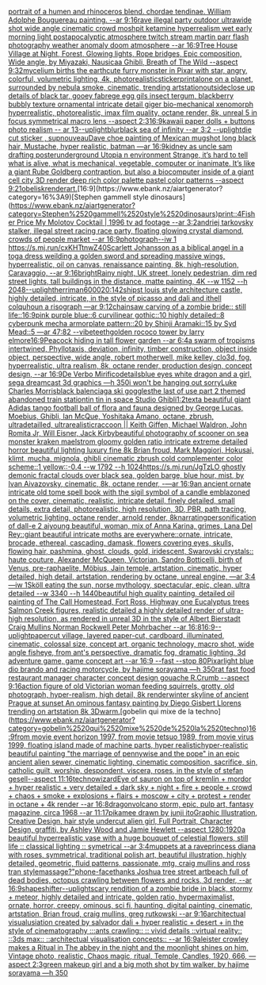 [portrait of a humen and rhinoceros blend. chordae tendinae. William Adolphe Bouguereau painting. --ar 9:16](https://www.ebank.nz/aiartgenerator?category=portrait%2520of%2520a%2520humen%2520and%2520rhinoceros%2520blend.%2520chordae%2520tendinae.%2520William%2520Adolphe%2520Bouguereau%2520painting.%2520--ar%25209%3A16)[rave illegal party outdoor ultrawide shot wide angle cinematic crowd moshpit ketamine hyperrealism wet early morning light postapocalyptic atmosphere twitch stream martin parr flash photography  weather anomaly doom atmosphere --ar 16:9](https://www.ebank.nz/aiartgenerator?category=rave%2520illegal%2520party%2520outdoor%2520ultrawide%2520shot%2520wide%2520angle%2520cinematic%2520crowd%2520moshpit%2520ketamine%2520hyperrealism%2520wet%2520early%2520morning%2520light%2520postapocalyptic%2520atmosphere%2520twitch%2520stream%2520martin%2520parr%2520flash%2520photography%2520%2520weather%2520anomaly%2520doom%2520atmosphere%2520--ar%252016%3A9)[Tree House Village at Night, Forest, Glowing lights, Rope bridges, Epic composition, Wide angle, by Miyazaki, Nausicaa Ghibli, Breath of The Wild --aspect 9:32](https://www.ebank.nz/aiartgenerator?category=Tree%2520House%2520Village%2520at%2520Night%2C%2520Forest%2C%2520Glowing%2520lights%2C%2520Rope%2520bridges%2C%2520Epic%2520composition%2C%2520Wide%2520angle%2C%2520by%2520Miyazaki%2C%2520Nausicaa%2520Ghibli%2C%2520Breath%2520of%2520The%2520Wild%2520--aspect%25209%3A32)[mycelium births the earth](https://www.ebank.nz/aiartgenerator?category=mycelium%2520births%2520the%2520earth)[cute furry monster in Pixar with star, angry, colorful, volumetric lighting, 4k, photorealistic](https://www.ebank.nz/aiartgenerator?category=cute%2520furry%2520monster%2520in%2520Pixar%2520with%2520star%2C%2520angry%2C%2520colorful%2C%2520volumetric%2520lighting%2C%25204k%2C%2520photorealistic)[sticker](https://www.ebank.nz/aiartgenerator?category=sticker)[print](https://www.ebank.nz/aiartgenerator?category=print)[alone on a planet, surrounded by nebula smoke, cinematic, trending artstation](https://www.ebank.nz/aiartgenerator?category=alone%2520on%2520a%2520planet%2C%2520surrounded%2520by%2520nebula%2520smoke%2C%2520cinematic%2C%2520trending%2520artstation)[outside](https://www.ebank.nz/aiartgenerator?category=outside)[close up details of black tar, gooey fabrege egg gils insect tergum, blackberry bubbly texture ornamental intricate detail giger bio-mechanical xenomorph hyperrealistic, photorealistic, imax film quality, octane render, 8k, unreal 5 in focus symmetrical macro lens --aspect 2:3](https://www.ebank.nz/aiartgenerator?category=close%2520up%2520details%2520of%2520black%2520tar%2C%2520gooey%2520fabrege%2520egg%2520gils%2520insect%2520tergum%2C%2520blackberry%2520bubbly%2520texture%2520ornamental%2520intricate%2520detail%2520giger%2520bio-mechanical%2520xenomorph%2520hyperrealistic%2C%2520photorealistic%2C%2520imax%2520film%2520quality%2C%2520octane%2520render%2C%25208k%2C%2520unreal%25205%2520in%2520focus%2520symmetrical%2520macro%2520lens%2520--aspect%25202%3A3)[16:9](https://www.ebank.nz/aiartgenerator?category=16%3A9)[kawaii paper dolls + buttons photo realism -- ar 13](https://www.ebank.nz/aiartgenerator?category=kawaii%2520paper%2520dolls%2520%2B%2520buttons%2520photo%2520realism%2520--%2520ar%252013)[--uplight](https://www.ebank.nz/aiartgenerator?category=--uplight)[blur](https://www.ebank.nz/aiartgenerator?category=blur)[black sea of infinity --ar 3:2 --uplight](https://www.ebank.nz/aiartgenerator?category=black%2520sea%2520of%2520infinity%2520--ar%25203%3A2%2520--uplight)[die cut sticker , sup](https://www.ebank.nz/aiartgenerator?category=die%2520cut%2520sticker%2520%2C%2520sup)[nouveau](https://www.ebank.nz/aiartgenerator?category=nouveau)[Dave choe painting of Mexican mugshot long black hair, Mustache, hyper realistic, batman —ar 16:9](https://www.ebank.nz/aiartgenerator?category=Dave%2520choe%2520painting%2520of%2520Mexican%2520mugshot%2520long%2520black%2520hair%2C%2520Mustache%2C%2520hyper%2520realistic%2C%2520batman%2520%E2%80%94ar%252016%3A9)[kidney as uncle sam drafting poster](https://www.ebank.nz/aiartgenerator?category=kidney%2520as%2520uncle%2520sam%2520drafting%2520poster)[underground Utopia n environment  Strange,  it’s hard to tell what is alive, what is mechanical, vegetable, computer or inanimate. It’s like a giant Rube Goldberg contraption, but also a biocomputer inside of a giant cell city 3D render deep rich color palette pastel color patterns --aspect 9:21](https://www.ebank.nz/aiartgenerator?category=underground%2520Utopia%2520n%2520environment%2520%2520Strange%2C%2520%2520it%E2%80%99s%2520hard%2520to%2520tell%2520what%2520is%2520alive%2C%2520what%2520is%2520mechanical%2C%2520vegetable%2C%2520computer%2520or%2520inanimate.%2520It%E2%80%99s%2520like%2520a%2520giant%2520Rube%2520Goldberg%2520contraption%2C%2520but%2520also%2520a%2520biocomputer%2520inside%2520of%2520a%2520giant%2520cell%2520city%25203D%2520render%2520deep%2520rich%2520color%2520palette%2520pastel%2520color%2520patterns%2520--aspect%25209%3A21)[obelisk](https://www.ebank.nz/aiartgenerator?category=obelisk)[render](https://www.ebank.nz/aiartgenerator?category=render)[art.](https://www.ebank.nz/aiartgenerator?category=art.)[16:9](https://www.ebank.nz/aiartgenerator?category=16%3A9)[Stephen gammell style dinosaurs](https://www.ebank.nz/aiartgenerator?category=Stephen%2520gammell%2520style%2520dinosaurs)[print::4](https://www.ebank.nz/aiartgenerator?category=print%3A%3A4)[Fisher Price My Molotov Cocktail | 1996 tv ad footage --ar 3:2](https://www.ebank.nz/aiartgenerator?category=Fisher%2520Price%2520My%2520Molotov%2520Cocktail%2520%7C%25201996%2520tv%2520ad%2520footage%2520--ar%25203%3A2)[andriej tarkovsky stalker, illegal street racing race party, floating glowing crystal diamond, crowds of people market --ar 16:9](https://www.ebank.nz/aiartgenerator?category=andriej%2520tarkovsky%2520stalker%2C%2520illegal%2520street%2520racing%2520race%2520party%2C%2520floating%2520glowing%2520crystal%2520diamond%2C%2520crowds%2520of%2520people%2520market%2520--ar%252016%3A9)[photograph](https://www.ebank.nz/aiartgenerator?category=photograph)[--iw 1 <https://s.mj.run/cxKHTtnwZ40>](https://www.ebank.nz/aiartgenerator?category=--iw%25201%2520%3Chttps%3A//s.mj.run/cxKHTtnwZ40%3E)[Scarlett Johansson as a biblical angel in a toga dress weilding a golden sword and spreading massive wings, hyperrealistic, oil on canvas, renaissance painting, 8k, high-resolution, Caravaggio, --ar 9:16](https://www.ebank.nz/aiartgenerator?category=Scarlett%2520Johansson%2520as%2520a%2520biblical%2520angel%2520in%2520a%2520toga%2520dress%2520weilding%2520a%2520golden%2520sword%2520and%2520spreading%2520massive%2520wings%2C%2520hyperrealistic%2C%2520oil%2520on%2520canvas%2C%2520renaissance%2520painting%2C%25208k%2C%2520high-resolution%2C%2520Caravaggio%2C%2520--ar%25209%3A16)[bright](https://www.ebank.nz/aiartgenerator?category=bright)[Rainy night, UK street, lonely pedestrian, dim red street lights, tall buildings in the distance, matte painting, 4K  --w 1152 --h 2048](https://www.ebank.nz/aiartgenerator?category=Rainy%2520night%2C%2520UK%2520street%2C%2520lonely%2520pedestrian%2C%2520dim%2520red%2520street%2520lights%2C%2520tall%2520buildings%2520in%2520the%2520distance%2C%2520matte%2520painting%2C%25204K%2520%2520--w%25201152%2520--h%25202048)[--uplight](https://www.ebank.nz/aiartgenerator?category=--uplight)[herriman](https://www.ebank.nz/aiartgenerator?category=herriman)[6000](https://www.ebank.nz/aiartgenerator?category=6000)[20:14](https://www.ebank.nz/aiartgenerator?category=20%3A14)[2](https://www.ebank.nz/aiartgenerator?category=2)[ship](https://www.ebank.nz/aiartgenerator?category=ship)[st louis style architecture castle, highly detailed, intricate, in the style of picasso and dali and ithell colquhoun a risograph —ar 9:12](https://www.ebank.nz/aiartgenerator?category=st%2520louis%2520style%2520architecture%2520castle%2C%2520highly%2520detailed%2C%2520intricate%2C%2520in%2520the%2520style%2520of%2520picasso%2520and%2520dali%2520and%2520ithell%2520colquhoun%2520a%2520risograph%2520%E2%80%94ar%25209%3A12)[chainsaw carving of a zombie bride:: still life::](https://www.ebank.nz/aiartgenerator?category=chainsaw%2520carving%2520of%2520a%2520zombie%2520bride%3A%3A%2520still%2520life%3A%3A)[16:9](https://www.ebank.nz/aiartgenerator?category=16%3A9)[pink purple blue::6 curvilinear gothic::10 highly detailed::8 cyberpunk mecha armorplate pattern::20 by Shinji Aramaki::15 by Syd Mead::5 —ar 47:82  --vibe](https://www.ebank.nz/aiartgenerator?category=pink%2520purple%2520blue%3A%3A6%2520curvilinear%2520gothic%3A%3A10%2520highly%2520detailed%3A%3A8%2520cyberpunk%2520mecha%2520armorplate%2520pattern%3A%3A20%2520by%2520Shinji%2520Aramaki%3A%3A15%2520by%2520Syd%2520Mead%3A%3A5%2520%E2%80%94ar%252047%3A82%2520%2520--vibe)[teeth](https://www.ebank.nz/aiartgenerator?category=teeth)[golden rococo tower by larry elmore](https://www.ebank.nz/aiartgenerator?category=golden%2520rococo%2520tower%2520by%2520larry%2520elmore)[16:9](https://www.ebank.nz/aiartgenerator?category=16%3A9)[Peacock hiding in tall flower garden --ar 6:4](https://www.ebank.nz/aiartgenerator?category=Peacock%2520hiding%2520in%2520tall%2520flower%2520garden%2520--ar%25206%3A4)[a swarm of tropisms intertwined, Phyllotaxis, deviation, infinity, timber construction, object inside object, perspective, wide angle, robert motherwell, mike kelley, clo3d, fog, hyperrealistic, ultra realism, 8k, octane render, production design, concept design, --ar 16:9](https://www.ebank.nz/aiartgenerator?category=a%2520swarm%2520of%2520tropisms%2520intertwined%2C%2520Phyllotaxis%2C%2520deviation%2C%2520infinity%2C%2520timber%2520construction%2C%2520object%2520inside%2520object%2C%2520perspective%2C%2520wide%2520angle%2C%2520robert%2520motherwell%2C%2520mike%2520kelley%2C%2520clo3d%2C%2520fog%2C%2520hyperrealistic%2C%2520ultra%2520realism%2C%25208k%2C%2520octane%2520render%2C%2520production%2520design%2C%2520concept%2520design%2C%2520--ar%252016%3A9)[De Verbo Mirifico](https://www.ebank.nz/aiartgenerator?category=De%2520Verbo%2520Mirifico)[details](https://www.ebank.nz/aiartgenerator?category=details)[blue eyes white dragon and a girl,  sega dreamcast 3d graphics —h 350](https://www.ebank.nz/aiartgenerator?category=blue%2520eyes%2520white%2520dragon%2520and%2520a%2520girl%2C%2520%2520sega%2520dreamcast%25203d%2520graphics%2520%E2%80%94h%2520350)[i won't be hanging out sorry](https://www.ebank.nz/aiartgenerator?category=i%2520won%27t%2520be%2520hanging%2520out%2520sorry)[Luke Charles Morris](https://www.ebank.nz/aiartgenerator?category=Luke%2520Charles%2520Morris)[black balenciaga ski goggles](https://www.ebank.nz/aiartgenerator?category=black%2520balenciaga%2520ski%2520goggles)[the last of use part 2 themed abandoned train station](https://www.ebank.nz/aiartgenerator?category=the%2520last%2520of%2520use%2520part%25202%2520themed%2520abandoned%2520train%2520station)[tin tin in space Studio Ghibli](https://www.ebank.nz/aiartgenerator?category=tin%2520tin%2520in%2520space%2520Studio%2520Ghibli)[1:2](https://www.ebank.nz/aiartgenerator?category=1%3A2)[text](https://www.ebank.nz/aiartgenerator?category=text)[a beautiful giant Adidas tango football ball of flora and fauna designed by George Lucas, Moebius, Ghibli, Ian McQue, Yoshitaka Amano, octane, zbrush, ultradetailled, ultrarealistic](https://www.ebank.nz/aiartgenerator?category=a%2520beautiful%2520giant%2520Adidas%2520tango%2520football%2520ball%2520of%2520flora%2520and%2520fauna%2520designed%2520by%2520George%2520Lucas%2C%2520Moebius%2C%2520Ghibli%2C%2520Ian%2520McQue%2C%2520Yoshitaka%2520Amano%2C%2520octane%2C%2520zbrush%2C%2520ultradetailled%2C%2520ultrarealistic)[raccoon || Keith Giffen, Michael Waldron, John Romita Jr, Will Eisner, Jack Kirby](https://www.ebank.nz/aiartgenerator?category=raccoon%2520%7C%7C%2520Keith%2520Giffen%2C%2520Michael%2520Waldron%2C%2520John%2520Romita%2520Jr%2C%2520Will%2520Eisner%2C%2520Jack%2520Kirby)[beautiful photography of scooner on sea monster kraken maelstrom gloomy golden ratio intricate extreme detailed horror beautiful lighting luxury fine 8k Brian froud, Mark Maggiori, Hokusai, klimt, mucha, mignola, ghibli cinematic zbrush cold complementer color scheme::1 yellow::-0.4 --w 1792 --h 1024](https://www.ebank.nz/aiartgenerator?category=beautiful%2520photography%2520of%2520scooner%2520on%2520sea%2520monster%2520kraken%2520maelstrom%2520gloomy%2520golden%2520ratio%2520intricate%2520extreme%2520detailed%2520horror%2520beautiful%2520lighting%2520luxury%2520fine%25208k%2520Brian%2520froud%2C%2520Mark%2520Maggiori%2C%2520Hokusai%2C%2520klimt%2C%2520mucha%2C%2520mignola%2C%2520ghibli%2520cinematic%2520zbrush%2520cold%2520complementer%2520color%2520scheme%3A%3A1%2520yellow%3A%3A-0.4%2520--w%25201792%2520--h%25201024)[https://s.mj.run/JgTzLO  ghostly demonic fractal clouds over black sea, golden barge, blue hour, mist, by Ivan Aivazovsky, cinematic, 8k, octane render, -—ar 16:9](https://www.ebank.nz/aiartgenerator?category=https%3A//s.mj.run/JgTzLO%2520%2520ghostly%2520demonic%2520fractal%2520clouds%2520over%2520black%2520sea%2C%2520golden%2520barge%2C%2520blue%2520hour%2C%2520mist%2C%2520by%2520Ivan%2520Aivazovsky%2C%2520cinematic%2C%25208k%2C%2520octane%2520render%2C%2520-%E2%80%94ar%252016%3A9)[an ancient ornate intricate old tome spell book with the sigil symbol of a candle emblazoned on the cover, cinematic, realistic, intricate detail, finely detailed, small details, extra detail, photorealistic, high resolution, 3D, PBR, path tracing, volumetric lighting, octane render, arnold render, 8k](https://www.ebank.nz/aiartgenerator?category=an%2520ancient%2520ornate%2520intricate%2520old%2520tome%2520spell%2520book%2520with%2520the%2520sigil%2520symbol%2520of%2520a%2520candle%2520emblazoned%2520on%2520the%2520cover%2C%2520cinematic%2C%2520realistic%2C%2520intricate%2520detail%2C%2520finely%2520detailed%2C%2520small%2520details%2C%2520extra%2520detail%2C%2520photorealistic%2C%2520high%2520resolution%2C%25203D%2C%2520PBR%2C%2520path%2520tracing%2C%2520volumetric%2520lighting%2C%2520octane%2520render%2C%2520arnold%2520render%2C%25208k)[narrating](https://www.ebank.nz/aiartgenerator?category=narrating)[personification of dall-e 2 ai](https://www.ebank.nz/aiartgenerator?category=personification%2520of%2520dall-e%25202%2520ai)[young beautiful, woman, mix of Anna Karina, grimes, Lana Del Rey::giant beautiful intricate moths are everywhere::ornate, intricate, brocade, ethereal, cascading, damask, flowers covering eyes, skulls, flowing hair, pashmina, ghost, clouds, gold, iridescent, Swarovski crystals:: haute couture, Alexander McQueen, Victorian, Sandro Botticelli, birth of Venus, pre-raphaelite, Möbius, Jain temple, artstation, cinematic, hyper detailed, high detail, artstation, rendering by octane, unreal engine, —ar 3:4 —iw 1](https://www.ebank.nz/aiartgenerator?category=young%2520beautiful%2C%2520woman%2C%2520mix%2520of%2520Anna%2520Karina%2C%2520grimes%2C%2520Lana%2520Del%2520Rey%3A%3Agiant%2520beautiful%2520intricate%2520moths%2520are%2520everywhere%3A%3Aornate%2C%2520intricate%2C%2520brocade%2C%2520ethereal%2C%2520cascading%2C%2520damask%2C%2520flowers%2520covering%2520eyes%2C%2520skulls%2C%2520flowing%2520hair%2C%2520pashmina%2C%2520ghost%2C%2520clouds%2C%2520gold%2C%2520iridescent%2C%2520Swarovski%2520crystals%3A%3A%2520haute%2520couture%2C%2520Alexander%2520McQueen%2C%2520Victorian%2C%2520Sandro%2520Botticelli%2C%2520birth%2520of%2520Venus%2C%2520pre-raphaelite%2C%2520M%C3%B6bius%2C%2520Jain%2520temple%2C%2520artstation%2C%2520cinematic%2C%2520hyper%2520detailed%2C%2520high%2520detail%2C%2520artstation%2C%2520rendering%2520by%2520octane%2C%2520unreal%2520engine%2C%2520%E2%80%94ar%25203%3A4%2520%E2%80%94iw%25201)[Sköll eating the sun, norse mythology, spectacular, epic, clean, ultra detailed --w 3340 --h 1440](https://www.ebank.nz/aiartgenerator?category=Sk%C3%B6ll%2520eating%2520the%2520sun%2C%2520norse%2520mythology%2C%2520spectacular%2C%2520epic%2C%2520clean%2C%2520ultra%2520detailed%2520--w%25203340%2520--h%25201440)[beautiful high quality painting, detailed oil painting of The Call Homestead, Fort Ross, Highway one Eucalyptus trees  Salmon Creek figures, realistic detailed a highly detailed render of ultra-high resolution, as rendered in unreal 3D in the style of Albert Bierstadt Craig Mullins Norman Rockwell Peter Mohrbacher  --ar 16:8](https://www.ebank.nz/aiartgenerator?category=beautiful%2520high%2520quality%2520painting%2C%2520detailed%2520oil%2520painting%2520of%2520The%2520Call%2520Homestead%2C%2520Fort%2520Ross%2C%2520Highway%2520one%2520Eucalyptus%2520trees%2520%2520Salmon%2520Creek%2520figures%2C%2520realistic%2520detailed%2520a%2520highly%2520detailed%2520render%2520of%2520ultra-high%2520resolution%2C%2520as%2520rendered%2520in%2520unreal%25203D%2520in%2520the%2520style%2520of%2520Albert%2520Bierstadt%2520Craig%2520Mullins%2520Norman%2520Rockwell%2520Peter%2520Mohrbacher%2520%2520--ar%252016%3A8)[16:9](https://www.ebank.nz/aiartgenerator?category=16%3A9)[--uplight](https://www.ebank.nz/aiartgenerator?category=--uplight)[papercut village, layered paper-cut, cardboard, illuminated, cinematic, colossal size, concept art, organic technology, macro shot, wide angle fisheye, from ant's perspective, dramatic fog, dramatic lighting, 3d adventure game, game concept art --ar 16:9 --fast --stop 80](https://www.ebank.nz/aiartgenerator?category=papercut%2520village%2C%2520layered%2520paper-cut%2C%2520cardboard%2C%2520illuminated%2C%2520cinematic%2C%2520colossal%2520size%2C%2520concept%2520art%2C%2520organic%2520technology%2C%2520macro%2520shot%2C%2520wide%2520angle%2520fisheye%2C%2520from%2520ant%27s%2520perspective%2C%2520dramatic%2520fog%2C%2520dramatic%2520lighting%2C%25203d%2520adventure%2520game%2C%2520game%2520concept%2520art%2520--ar%252016%3A9%2520--fast%2520--stop%252080)[Pixar](https://www.ebank.nz/aiartgenerator?category=Pixar)[light blue dio brando and racing motorcycle, by hajime sorayama —h 350](https://www.ebank.nz/aiartgenerator?category=light%2520blue%2520dio%2520brando%2520and%2520racing%2520motorcycle%2C%2520by%2520hajime%2520sorayama%2520%E2%80%94h%2520350)[rat fast food restaurant manager character concept design gouache R.Crumb --aspect 9:16](https://www.ebank.nz/aiartgenerator?category=rat%2520fast%2520food%2520restaurant%2520manager%2520character%2520concept%2520design%2520gouache%2520R.Crumb%2520--aspect%25209%3A16)[action figure of old Victorian woman feeding squirrels, grotty, old photograph, hyper-realism, high detail, 8k render](https://www.ebank.nz/aiartgenerator?category=action%2520figure%2520of%2520old%2520Victorian%2520woman%2520feeding%2520squirrels%2C%2520grotty%2C%2520old%2520photograph%2C%2520hyper-realism%2C%2520high%2520detail%2C%25208k%2520render)[winter skyline of ancient Prague at sunset An ominous fantasy painting by Diego Gisbert Llorens trending on artstation 8k 3D](https://www.ebank.nz/aiartgenerator?category=winter%2520skyline%2520of%2520ancient%2520Prague%2520at%2520sunset%2520An%2520ominous%2520fantasy%2520painting%2520by%2520Diego%2520Gisbert%2520Llorens%2520trending%2520on%2520artstation%25208k%25203D)[warm.](https://www.ebank.nz/aiartgenerator?category=warm.)[gobelin qui mixe de la techno](https://www.ebank.nz/aiartgenerator?category=gobelin%2520qui%2520mixe%2520de%2520la%2520techno)[16:9](https://www.ebank.nz/aiartgenerator?category=16%3A9)[from movie event horizon 1997, from movie tetsuo 1989, from movie virus 1999, floating island made of machine parts, hyper realistic](https://www.ebank.nz/aiartgenerator?category=from%2520movie%2520event%2520horizon%25201997%2C%2520from%2520movie%2520tetsuo%25201989%2C%2520from%2520movie%2520virus%25201999%2C%2520floating%2520island%2520made%2520of%2520machine%2520parts%2C%2520hyper%2520realistic)[hyper-realistic beautiful painting "the marriage of pennywise and the pope" in an epic ancient alien sewer, cinematic lighting, cinematic composition, sacrifice, sin, catholic guilt, worship, despondent, viscera, roses, in the style of stefan gesell--aspect 11:16](https://www.ebank.nz/aiartgenerator?category=hyper-realistic%2520beautiful%2520painting%2520%22the%2520marriage%2520of%2520pennywise%2520and%2520the%2520pope%22%2520in%2520an%2520epic%2520ancient%2520alien%2520sewer%2C%2520cinematic%2520lighting%2C%2520cinematic%2520composition%2C%2520sacrifice%2C%2520sin%2C%2520catholic%2520guilt%2C%2520worship%2C%2520despondent%2C%2520viscera%2C%2520roses%2C%2520in%2520the%2520style%2520of%2520stefan%2520gesell--aspect%252011%3A16)[technowizard](https://www.ebank.nz/aiartgenerator?category=technowizard)[Eye of sauron on top of kremlin + mordor +  hyper realistic + very detailed + dark sky + night + fire + people + crowd + chaos + smoke + explosions + flairs + moscow + city +  protest + render in octane + 4k render --ar 16:8](https://www.ebank.nz/aiartgenerator?category=Eye%2520of%2520sauron%2520on%2520top%2520of%2520kremlin%2520%2B%2520mordor%2520%2B%2520%2520hyper%2520realistic%2520%2B%2520very%2520detailed%2520%2B%2520dark%2520sky%2520%2B%2520night%2520%2B%2520fire%2520%2B%2520people%2520%2B%2520crowd%2520%2B%2520chaos%2520%2B%2520smoke%2520%2B%2520explosions%2520%2B%2520flairs%2520%2B%2520moscow%2520%2B%2520city%2520%2B%2520%2520protest%2520%2B%2520render%2520in%2520octane%2520%2B%25204k%2520render%2520--ar%252016%3A8)[dragon](https://www.ebank.nz/aiartgenerator?category=dragon)[volcano storm, epic, pulp art, fantasy magazine, circa 1968 --ar 11:17](https://www.ebank.nz/aiartgenerator?category=volcano%2520storm%2C%2520epic%2C%2520pulp%2520art%2C%2520fantasy%2520magazine%2C%2520circa%25201968%2520--ar%252011%3A17)[pikamee drawn by junji ito](https://www.ebank.nz/aiartgenerator?category=pikamee%2520drawn%2520by%2520junji%2520ito)[Graphic Illustration, Creative Design, hair style undercut alien girl, Full Portrait, Character Design, graffiti, by Ashley Wood and Jamie Hewlett --aspect 1280:1920](https://www.ebank.nz/aiartgenerator?category=Graphic%2520Illustration%2C%2520Creative%2520Design%2C%2520hair%2520style%2520undercut%2520alien%2520girl%2C%2520Full%2520Portrait%2C%2520Character%2520Design%2C%2520graffiti%2C%2520by%2520Ashley%2520Wood%2520and%2520Jamie%2520Hewlett%2520--aspect%25201280%3A1920)[a beautiful hyperrealistic vase with a huge bouquet of celestial flowers, still life :: classical lighting :: symetrical --ar 3:4](https://www.ebank.nz/aiartgenerator?category=a%2520beautiful%2520hyperrealistic%2520vase%2520with%2520a%2520huge%2520bouquet%2520of%2520celestial%2520flowers%2C%2520still%2520life%2520%3A%3A%2520classical%2520lighting%2520%3A%3A%2520symetrical%2520--ar%25203%3A4)[muppets at a rave](https://www.ebank.nz/aiartgenerator?category=muppets%2520at%2520a%2520rave)[princess diana with roses, symmetrical, traditional polish art, beautiful illustration, highly detailed, geometric, fluid patterns, passionate, mtg, craig mullins and ross tran style](https://www.ebank.nz/aiartgenerator?category=princess%2520diana%2520with%2520roses%2C%2520symmetrical%2C%2520traditional%2520polish%2520art%2C%2520beautiful%2520illustration%2C%2520highly%2520detailed%2C%2520geometric%2C%2520fluid%2520patterns%2C%2520passionate%2C%2520mtg%2C%2520craig%2520mullins%2520and%2520ross%2520tran%2520style)[massage?"](https://www.ebank.nz/aiartgenerator?category=massage%3F%22)[phone-face](https://www.ebank.nz/aiartgenerator?category=phone-face)[thanks Joshua tree street art](https://www.ebank.nz/aiartgenerator?category=thanks%2520Joshua%2520tree%2520street%2520art)[beach full of dead bodies, octopus crawling between flowers and rocks, 3d render, --ar 16:9](https://www.ebank.nz/aiartgenerator?category=beach%2520full%2520of%2520dead%2520bodies%2C%2520octopus%2520crawling%2520between%2520flowers%2520and%2520rocks%2C%25203d%2520render%2C%2520--ar%252016%3A9)[shapeshifter](https://www.ebank.nz/aiartgenerator?category=shapeshifter)[--uplight](https://www.ebank.nz/aiartgenerator?category=--uplight)[scary rendition of a zombie bride in black, stormy + meteor, highly detailed and intricate, golden ratio, hypermaximalist, ornate, horror, creepy, ominous, sci fi, haunting, digital painting, cinematic, artstation, Brian froud, craig mullins, greg rutkowski --ar 9:16](https://www.ebank.nz/aiartgenerator?category=scary%2520rendition%2520of%2520a%2520zombie%2520bride%2520in%2520black%2C%2520stormy%2520%2B%2520meteor%2C%2520highly%2520detailed%2520and%2520intricate%2C%2520golden%2520ratio%2C%2520hypermaximalist%2C%2520ornate%2C%2520horror%2C%2520creepy%2C%2520ominous%2C%2520sci%2520fi%2C%2520haunting%2C%2520digital%2520painting%2C%2520cinematic%2C%2520artstation%2C%2520Brian%2520froud%2C%2520craig%2520mullins%2C%2520greg%2520rutkowski%2520--ar%25209%3A16)[architectual visualusiation created by salvador dali + hyper realistic + desert + in the style of cinematography :::ants crawling:: :: vivid details ::virtual reality:: ::3ds max:: ::architectual visualisation concepts:: --ar 16:9](https://www.ebank.nz/aiartgenerator?category=architectual%2520visualusiation%2520created%2520by%2520salvador%2520dali%2520%2B%2520hyper%2520realistic%2520%2B%2520desert%2520%2B%2520in%2520the%2520style%2520of%2520cinematography%2520%3A%3A%3Aants%2520crawling%3A%3A%2520%3A%3A%2520vivid%2520details%2520%3A%3Avirtual%2520reality%3A%3A%2520%3A%3A3ds%2520max%3A%3A%2520%3A%3Aarchitectual%2520visualisation%2520concepts%3A%3A%2520--ar%252016%3A9)[aleister crowley makes a Ritual in The abbey  in the night and the moonlight shines on him, Vintage photo, realistic, Chaos magic, ritual, Temple, Candles, 1920, 666, —aspect 2:3](https://www.ebank.nz/aiartgenerator?category=aleister%2520crowley%2520makes%2520a%2520Ritual%2520in%2520The%2520abbey%2520%2520in%2520the%2520night%2520and%2520the%2520moonlight%2520shines%2520on%2520him%2C%2520Vintage%2520photo%2C%2520realistic%2C%2520Chaos%2520magic%2C%2520ritual%2C%2520Temple%2C%2520Candles%2C%25201920%2C%2520666%2C%2520%E2%80%94aspect%25202%3A3)[green makeup girl and a big moth shot by tim walker, by hajime sorayama —h 350](https://www.ebank.nz/aiartgenerator?category=green%2520makeup%2520girl%2520and%2520a%2520big%2520moth%2520shot%2520by%2520tim%2520walker%2C%2520by%2520hajime%2520sorayama%2520%E2%80%94h%2520350)